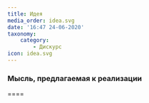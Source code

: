 ```yaml
---
title: Идея
media_order: idea.svg
date: '16:47 24-06-2020'
taxonomy:
    category:
        - Дискурс
icon: idea.svg
---
```


### Мысль, предлагаемая к реализации

====
